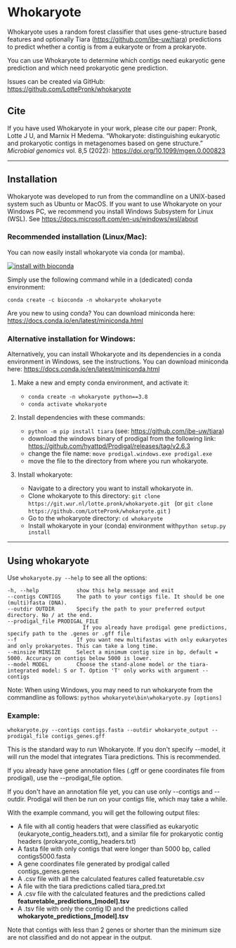 # Whokaryote

Whokaryote uses a random forest classifier that uses gene-structure based features and optionally Tiara
(https://github.com/ibe-uw/tiara) predictions to predict whether a contig is from a eukaryote or from a prokaryote.

You can use Whokaryote to determine which contigs need eukaryotic gene prediction and which need prokaryotic gene prediction.

Issues can be created via GitHub: https://github.com/LottePronk/whokaryote

## Cite
If you have used Whokaryote in your work, please cite our paper:
Pronk, Lotte J U, and Marnix H Medema. “Whokaryote: distinguishing eukaryotic and prokaryotic contigs in metagenomes based on gene structure.” _Microbial genomics_ vol. 8,5 (2022): https://doi.org/10.1099/mgen.0.000823

---

## Installation

Whokaryote was developed to run from the commandline on a UNIX-based system such as Ubuntu or MacOS. 
If you want to use Whokaryote on your Windows PC, we recommend you install Windows Subsystem for Linux (WSL). See
https://docs.microsoft.com/en-us/windows/wsl/about

### Recommended installation (Linux/Mac):

You can now easily install whokaryote via conda (or mamba).

[![install with bioconda](https://img.shields.io/badge/install%20with-bioconda-brightgreen.svg?style=flat)](http://bioconda.github.io/recipes/whokaryote/README.html)

Simply use the following command while in a (dedicated) conda environment:

`conda create -c bioconda -n whokaryote whokaryote`

Are you new to using conda?
You can download miniconda here: https://docs.conda.io/en/latest/miniconda.html


### Alternative installation for Windows:
Alternatively, you can install Whokaryote and its dependencies in a conda environment in Windows, see the instructions.
You can download miniconda here: https://docs.conda.io/en/latest/miniconda.html

1. Make a new and empty conda environment, and activate it:
   - `conda create -n whokaryote python==3.8`
   - `conda activate whokaryote`

2. Install dependencies with these commands:
   - `python -m pip install tiara` (see: https://github.com/ibe-uw/tiara)
   - download the windows binary of prodigal from the following link:
https://github.com/hyattpd/Prodigal/releases/tag/v2.6.3
   - change the file name: `move prodigal.windows.exe prodigal.exe`
   - move the file to the directory from where you run whokaryote. 

3. Install whokaryote:
   - Navigate to a directory you want to install whokaryote in.
   - Clone whokaryote to this directory: `git clone https://git.wur.nl/lotte.pronk/whokaryote.git `
   (or `git clone https://github.com/LottePronk/whokaryote.git` )
   - Go to the whokaryote directory: `cd whokaryote`
   - Install whokaryote in your (conda) environment with`python setup.py install`

---

## Using whokaryote

Use `whokaryote.py --help` to see all the options:
```
-h, --help            show this help message and exit
--contigs CONTIGS     The path to your contigs file. It should be one (multi)fasta (DNA).
--outdir OUTDIR       Specify the path to your preferred output directory. No / at the end.
--prodigal_file PRODIGAL_FILE
                        If you already have prodigal gene predictions, specify path to the .genes or .gff file
--f                   If you want new multifastas with only eukaryotes and only prokaryotes. This can take a long time.
--minsize MINSIZE     Select a minimum contig size in bp, default = 5000. Accuracy on contigs below 5000 is lower.
--model MODEL         Choose the stand-alone model or the tiara-integrated model: S or T. Option 'T' only works with argument --contigs
```

Note: When using Windows, you may need to run whokaryote from the commandline as follows:
`python whokaryote\bin\whokaryote.py [options]` 
### Example:

```
whokaryote.py --contigs contigs.fasta --outdir whokaryote_output --prodigal_file contigs_genes.gff
```
This is the standard way to run Whokaryote. If you don't specify --model, it will run the model that integrates 
Tiara predictions. This is recommended. 

If you already have gene annotation files (.gff or gene coordinates file from prodigal), 
use the --prodigal_file option. 

If you don't have an annotation file yet, you can use only
--contigs and --outdir. Prodigal will then be run on your contigs file, which may take a while.

With the example command, you will get the following output files:

- A file with all contig headers that were classified as eukaryotic (eukaryote_contig_headers.txt),
and a similar file for prokaryotic contig headers (prokaryote_contig_headers.txt)
- A fasta file with only contigs that were longer than 5000 bp, called contigs5000.fasta
- A gene coordinates file generated by prodigal called contigs_genes.genes
- A .csv file with all the calculated features called featuretable.csv
- A file with the tiara predictions called tiara_pred.txt
- A .csv file with the calculated features and the predictions called **featuretable_predictions_[model].tsv**
- A .tsv file with only the contig ID and the predictions called **whokaryote_predictions_[model].tsv**

Note that contigs with less than 2 genes or shorter than the minimum size are not classified and do not appear in the output.
